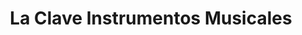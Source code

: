 ---
title: "La Clave Instrumentos Musicales"
url: /heredia/la-clave-instrumentos-musicales/
shop: instrumento musical
---